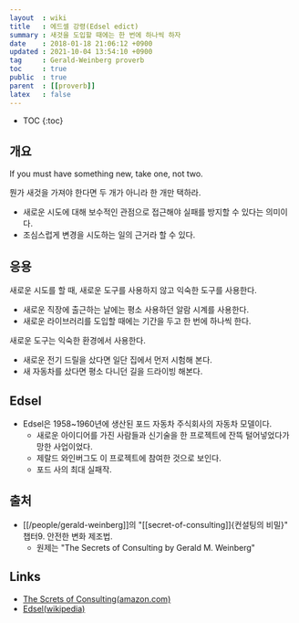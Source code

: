 ```yaml
---
layout  : wiki
title   : 에드셀 강령(Edsel edict)
summary : 새것을 도입할 때에는 한 번에 하나씩 하자
date    : 2018-01-18 21:06:12 +0900
updated : 2021-10-04 13:54:10 +0900
tag     : Gerald-Weinberg proverb
toc     : true
public  : true
parent  : [[proverb]]
latex   : false
---
```

* TOC
{:toc}

## 개요

>
If you must have something new, take one, not two.
>
뭔가 새것을 가져야 한다면 두 개가 아니라 한 개만 택하라.

* 새로운 시도에 대해 보수적인 관점으로 접근해야 실패를 방지할 수 있다는 의미이다.
* 조심스럽게 변경을 시도하는 일의 근거라 할 수 있다.

## 응용

새로운 시도를 할 때, 새로운 도구를 사용하지 않고 익숙한 도구를 사용한다.

* 새로운 직장에 출근하는 날에는 평소 사용하던 알람 시계를 사용한다.
* 새로운 라이브러리를 도입할 때에는 기간을 두고 한 번에 하나씩 한다.

새로운 도구는 익숙한 환경에서 사용한다.

* 새로운 전기 드릴을 샀다면 일단 집에서 먼저 시험해 본다.
* 새 자동차를 샀다면 평소 다니던 길을 드라이빙 해본다.

## Edsel

* Edsel은 1958~1960년에 생산된 포드 자동차 주식회사의 자동차 모델이다.
    * 새로운 아이디어를 가진 사람들과 신기술을 한 프로젝트에 잔뜩 털어넣었다가 망한 사업이었다.
    * 제랄드 와인버그도 이 프로젝트에 참여한 것으로 보인다.
    * 포드 사의 최대 실패작.

## 출처

* [[/people/gerald-weinberg]]의 "[[secret-of-consulting]]{컨설팅의 비밀}" 챕터9. 안전한 변화 제조법.
    * 원제는 "The Secrets of Consulting by Gerald M. Weinberg"

## Links

* [The Screts of Consulting(amazon.com)](https://www.amazon.com/Secrets-Consulting-Gerald-M-Weinberg/dp/B00F0ZZQOK )
* [Edsel(wikipedia)](https://en.wikipedia.org/wiki/Edsel )
